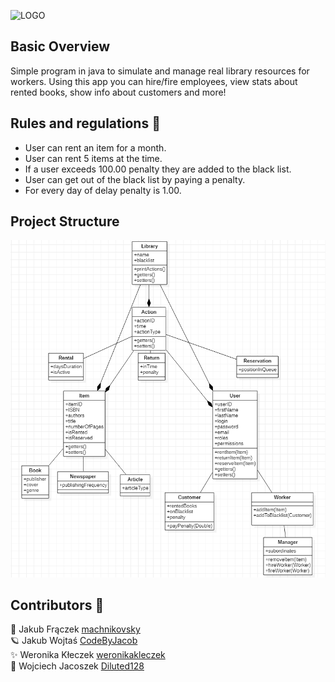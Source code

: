 ![LOGO](https://user-images.githubusercontent.com/67759414/120201068-4e68c680-c225-11eb-87f9-9216754dc110.png)


  
## Basic Overview

 Simple program in java to simulate and manage real library resources for workers. Using this app you can hire/fire employees, view stats about rented books, show info about customers and more! 


## Rules and regulations :page_with_curl:
- User can rent an item for a month.
- User can rent 5 items at the time.
- If a user exceeds 100.00 penalty they are added to the black list.
- User can get out of  the black list by paying a penalty.
- For every day of delay penalty is 1.00.

## Project Structure
![diagram](assets/diagram.png)

## Contributors :handshake:
    
    
   :whale: Jakub Frączek [machnikovsky](https://github.com/machnikovsky) <br />
   :ringed_planet: Jakub Wojtaś [CodeByJacob](https://github.com/CodeByJacob) <br />
  ✨ Weronika Kłeczek [weronikakleczek](https://github.com/weronikakleczek) <br />
  :turtle: Wojciech Jacoszek [Diluted128](https://github.com/Diluted128)
  



